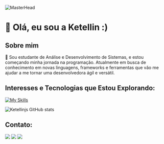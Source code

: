 ![MasterHead](https://user-images.githubusercontent.com/86270481/214122618-1bf43327-cdef-456e-81fe-fc71a9070c07.gif)
# 🚀 Olá, eu sou a Ketellin :)

## Sobre mim
🌱 Sou estudante de Análise e Desenvolvimento de Sistemas, e estou começando minha jornada na programação. Atualmente em busca de conhecimento em novas linguagens, frameworks e ferramentas que vão me ajudar a me tornar uma desenvolvedora ágil e versátil.

## Interesses e Tecnologias que Estou Explorando:

[![My Skills](https://skillicons.dev/icons?i=html,css,js,react,git,github)](https://skillicons.dev)


![Ketellinjs GitHub stats](https://github-readme-stats.vercel.app/api?username=Ketellinjs&show_icons=true&theme=radical)

## Contato:
<div>
<a href="https://instagram.com/k.etellin" target="_blank"><img src="https://img.shields.io/badge/-Instagram-%23E4405F?style=for-the-badge&logo=instagram&logoColor=white" target="_blank"></a>
<a href="https://www.linkedin.com/in/ketellin-tavares/" target="_blank"><img src="https://img.shields.io/badge/-LinkedIn-%230077B5?style=for-the-badge&logo=linkedin&logoColor=white" target="_blank"></a> 
  <a href = "emailto:ketellintavares@gmail.com"><img src="https://img.shields.io/badge/-Gmail-%23333?style=for-the-badge&logo=gmail&logoColor=white" target="_blank"></a>